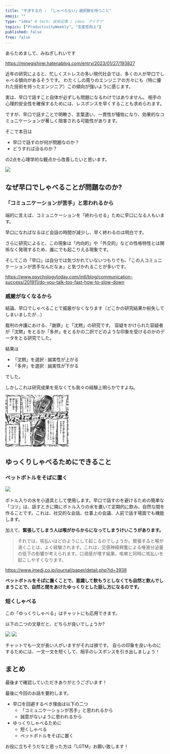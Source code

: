 ```yaml
---
title: "干渉する力 : 「しゃべらない」選択肢を持つこと"
emoji: ""
type: "idea" # tech: 技術記事 / idea: アイデア
topics: ["ProductivityWeekly", "生産性向上"]
published: false
free: false
---
```






あらためまして、みねぎしれいです

https://minegishirei.hatenablog.com/entry/2023/01/27/193827


近年の研究によると、忙しくストレスの多い現代社会では、多くの人が早口でしゃべる傾向があるそうです。
わたくしの周りのエンジニアの方々にも（特に優れた技術を持ったエンジニア）この傾向が強いように感じます。

実は、早口で話すこと自体が必ずしも問題になるわけではありません。
相手の心理的安全性を確保するためには、レスポンスを早くすることも求められます。

ですが、早口で話すことで明瞭さ、言葉遣い、一貫性が犠牲になり、効果的なコミュニケーションが著しく阻害される可能性があります。

そこで本日は

- 早口で話すのが何が問題なのか？
- どうすれば治るのか？

の2点を心理学的な観点から改善したいと思います。


<img src="https://eiga.k-img.com/images/buzz/67044/2ba7ea9ca2d4e954/1200.jpg">

## なぜ早口でしゃべることが問題なのか?

### 「コミュニケーションが苦手」と思われるから

端的に言えば、コミュニケーションを「終わらせる」ために早口になる人もいます。

早口になればなるほど会話の時間が減少し、早く終わるのは明白です。

さらに研究によると、この現象は「内向的」や「外交的」などの性格特性とは関係なく発現するため、誰にでも起こりえる現象です。

そしてこの「早口」は自分では気づかれていないつもりでも、「この人コミュニケーションが苦手なんだなぁ」と気づかれることが多いです。

https://www.psychologytoday.com/intl/blog/communication-success/201911/do-you-talk-too-fast-how-to-slow-down


### 威厳がなくなるから

結論、早口でしゃべることで威厳がなくなります（どこかの研究結果か紛失してしまいましたが...）

裁判の弁護における、「謝罪」と「沈黙」の研究です。
容疑をかけられた容疑者が「沈黙」をとるか「多弁」をとるかの二択でどのような印象を受けるのかのデータをとる研究でした。

結果は

- 「沈黙」を選択 : 誠実性が上がる
- 「多弁」を選択 : 誠実性が下がる

でした。

しかしこれは研究成果を見なくても我々の経験上明らかですよね。

<img src="https://github.com/minegishirei/psy/blob/main/img/speak/speak_alot.png?raw=true">




## ゆっくりしゃべるためにできること

### ペットボトルをそばに置く

<img src="https://eiga.k-img.com/images/buzz/67044/2ba7ea9ca2d4e954/1200.jpg">

ボトル入りの水を小道具として使用します。早口で話すのを避けるための簡単な「コツ」は、話すときに隣にボトル入りの水を置いて定期的に飲み、自然な間を作ることです。これは、社交的な会話、仕事上の会議、人前で話す場面でも機能します。

加えて、**緊張してしまう人は喉がからからになってしまうけいこうがあります。**

> それでは，咳払いはどのようにして起こるのでしょうか。緊張すると喉が渇くことは，よく経験されます。これは，交感神経興奮による唾液分泌量の低下の影響が考えられます。口渇感が増す結果，咳嗽と同時に咳払いを起こしやすくなります。

https://www.jmedj.co.jp/journal/paper/detail.php?id=3938

**ペットボトルをそばに置くことで、意識して飲もうとしなくても自然と飲んでしまうことで、自然と間をあけたゆっくりとした話し方になるのです。**



### 短くしゃべる

この「ゆっくりしゃべる」はチャットにも応用できます。

以下の二つの文章だと、どちらが良いでしょうか?

<img src="https://appliv-domestic.akamaized.net/v1/900x/r/articles/129036/10588119_1600144729_087921400_0_672_513.jpeg">


<img src="https://appliv-domestic.akamaized.net/v1/900x/r/articles/129036/10588119_1600144710_083681700_0_673_191.jpeg">


チャットでも一文が長い人がいますがそれは損です。
自らの印象を良いものにするためには、一文一文を短くして、相手のレスポンスを引き出しましょう！


## まとめ

最後まで確認していただきありがとうございます！

最後に今回のお話を要約します。

- 早口を回避するべき理由は以下の二つ
    - 「コミュニケーションが苦手」と思われるから
    - 誠意がないように思われるから
- ゆっくりしゃべるために
    - 短くしゃべる
    - ペットボトルをそばに置く


お役に立ちそうだなと思った方は「LGTM」お願い致します！

 




